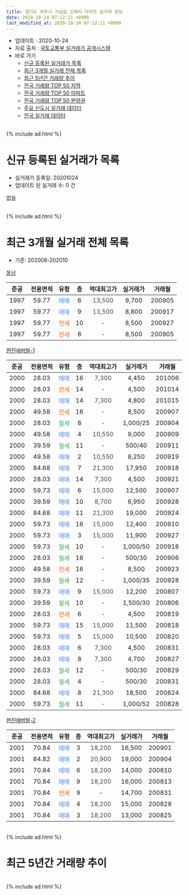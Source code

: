 ```yaml
---
title: 경기도 여주시 가남읍 신해리 아파트 실거래 정보
date: 2020-10-24 07:12:11 +0900
last_modified_at: 2020-10-24 07:12:11 +0900
---
```


* 업데이트 : 2020-10-24
* 자료 출처 : [국토교통부 실거래가 공개시스템](http://rt.molit.go.kr)
* 바로 가기
    * [신규 등록된 실거래가 목록](#신규-등록된-실거래가-목록)
    * [최근 3개월 실거래 전체 목록](#최근-3개월-실거래-전체-목록)
    * [최근 5년간 거래량 추이](#최근-5년간-거래량-추이)
    * [전국 거래량 TOP 50 지역](https://inasie.github.io/apt-trade-info/최근-3개월-전국에서-가장-거래가-많이-발생한-지역)
    * [전국 거래량 TOP 50 아파트](https://inasie.github.io/apt-trade-info/최근-3개월-전국에서-가장-거래가-많이-발생한-아파트)
    * [전국 거래량 TOP 50 분양권](https://inasie.github.io/apt-trade-info/최근-3개월-전국에서-가장-거래가-많이-발생한-분양권)
    * [주요 신도시 실거래 데이터](https://inasie.github.io/apt-trade-info/주요-신도시)
    * [전국 실거래 데이터](https://inasie.github.io/apt-trade-info/전국)
<br>
{% include ad.html %}
<br>

# 신규 등록된 실거래가 목록
* 실거래가 등록일: 20201024
* 업데이트 된 실거래 수: 0 건

없음

<br>
{% include ad.html %}
<br>

# 최근 3개월 실거래 전체 목록
* 기준: 202008-202010


[동남](https://search.naver.com/search.naver?query=%EA%B2%BD%EA%B8%B0%EB%8F%84+%EC%97%AC%EC%A3%BC%EC%8B%9C+%EA%B0%80%EB%82%A8%EC%9D%8D+%EC%8B%A0%ED%95%B4%EB%A6%AC+%EB%8F%99%EB%82%A8)

|준공|전용면적|유형|층|역대최고가|실거래가|거래월|
|:---:|:---:|:---:|:---:|:---:|:---:|:---:|
|1997|59.77|<span style="color:#4285f3">매매</span>|6|<span style="color:#444444">13,500</span>|9,700|200905|
|1997|59.77|<span style="color:#4285f3">매매</span>|9|<span style="color:#444444">13,500</span>|8,800|200917|
|1997|59.77|<span style="color:#ff5a00">전세</span>|10|<span style="color:#444444">-</span>|8,500|200927|
|1997|59.77|<span style="color:#ff5a00">전세</span>|8|<span style="color:#444444">-</span>|8,500|200905|

[현진에버빌-1](https://search.naver.com/search.naver?query=%EA%B2%BD%EA%B8%B0%EB%8F%84+%EC%97%AC%EC%A3%BC%EC%8B%9C+%EA%B0%80%EB%82%A8%EC%9D%8D+%EC%8B%A0%ED%95%B4%EB%A6%AC+%ED%98%84%EC%A7%84%EC%97%90%EB%B2%84%EB%B9%8C-1)

|준공|전용면적|유형|층|역대최고가|실거래가|거래월|
|:---:|:---:|:---:|:---:|:---:|:---:|:---:|
|2000|28.03|<span style="color:#4285f3">매매</span>|16|<span style="color:#444444">7,300</span>|4,450|201006|
|2000|28.03|<span style="color:#ff5a00">전세</span>|14|<span style="color:#444444">-</span>|4,500|201014|
|2000|28.03|<span style="color:#4285f3">매매</span>|14|<span style="color:#444444">7,300</span>|4,800|201015|
|2000|49.58|<span style="color:#ff5a00">전세</span>|16|<span style="color:#444444">-</span>|8,500|200907|
|2000|28.03|<span style="color:#34a853">월세</span>|8|<span style="color:#444444">-</span>|1,000/25|200904|
|2000|49.58|<span style="color:#4285f3">매매</span>|4|<span style="color:#444444">10,550</span>|9,000|200909|
|2000|39.59|<span style="color:#34a853">월세</span>|11|<span style="color:#444444">-</span>|500/40|200911|
|2000|49.58|<span style="color:#4285f3">매매</span>|2|<span style="color:#444444">10,550</span>|8,250|200919|
|2000|84.68|<span style="color:#4285f3">매매</span>|7|<span style="color:#444444">21,300</span>|17,950|200918|
|2000|28.03|<span style="color:#4285f3">매매</span>|14|<span style="color:#444444">7,300</span>|4,500|200921|
|2000|59.73|<span style="color:#4285f3">매매</span>|6|<span style="color:#444444">15,000</span>|12,500|200907|
|2000|39.59|<span style="color:#4285f3">매매</span>|10|<span style="color:#444444">8,700</span>|6,950|200928|
|2000|84.68|<span style="color:#4285f3">매매</span>|11|<span style="color:#444444">21,300</span>|19,000|200924|
|2000|59.73|<span style="color:#4285f3">매매</span>|16|<span style="color:#444444">15,000</span>|12,400|200910|
|2000|59.73|<span style="color:#4285f3">매매</span>|3|<span style="color:#444444">15,000</span>|11,900|200927|
|2000|59.73|<span style="color:#34a853">월세</span>|10|<span style="color:#444444">-</span>|1,000/50|200918|
|2000|28.03|<span style="color:#34a853">월세</span>|16|<span style="color:#444444">-</span>|500/30|200906|
|2000|49.58|<span style="color:#ff5a00">전세</span>|16|<span style="color:#444444">-</span>|8,500|200923|
|2000|39.59|<span style="color:#34a853">월세</span>|12|<span style="color:#444444">-</span>|1,000/35|200928|
|2000|59.73|<span style="color:#4285f3">매매</span>|9|<span style="color:#444444">15,000</span>|12,200|200807|
|2000|39.59|<span style="color:#34a853">월세</span>|10|<span style="color:#444444">-</span>|1,500/30|200806|
|2000|28.03|<span style="color:#ff5a00">전세</span>|6|<span style="color:#444444">-</span>|4,500|200819|
|2000|59.73|<span style="color:#4285f3">매매</span>|15|<span style="color:#444444">15,000</span>|11,500|200818|
|2000|59.73|<span style="color:#4285f3">매매</span>|5|<span style="color:#444444">15,000</span>|10,500|200820|
|2000|28.03|<span style="color:#4285f3">매매</span>|6|<span style="color:#444444">7,300</span>|4,500|200831|
|2000|28.03|<span style="color:#4285f3">매매</span>|8|<span style="color:#444444">7,300</span>|4,700|200827|
|2000|28.03|<span style="color:#34a853">월세</span>|12|<span style="color:#444444">-</span>|500/30|200829|
|2000|28.03|<span style="color:#34a853">월세</span>|4|<span style="color:#444444">-</span>|500/30|200831|
|2000|84.68|<span style="color:#4285f3">매매</span>|8|<span style="color:#444444">21,300</span>|18,500|200824|
|2000|59.73|<span style="color:#34a853">월세</span>|11|<span style="color:#444444">-</span>|1,000/52|200828|

[현진에버빌-2](https://search.naver.com/search.naver?query=%EA%B2%BD%EA%B8%B0%EB%8F%84+%EC%97%AC%EC%A3%BC%EC%8B%9C+%EA%B0%80%EB%82%A8%EC%9D%8D+%EC%8B%A0%ED%95%B4%EB%A6%AC+%ED%98%84%EC%A7%84%EC%97%90%EB%B2%84%EB%B9%8C-2)

|준공|전용면적|유형|층|역대최고가|실거래가|거래월|
|:---:|:---:|:---:|:---:|:---:|:---:|:---:|
|2001|70.84|<span style="color:#4285f3">매매</span>|3|<span style="color:#444444">18,200</span>|16,500|200901|
|2001|84.82|<span style="color:#4285f3">매매</span>|2|<span style="color:#444444">20,900</span>|19,000|200904|
|2001|70.84|<span style="color:#4285f3">매매</span>|6|<span style="color:#444444">18,200</span>|14,000|200810|
|2001|70.84|<span style="color:#4285f3">매매</span>|9|<span style="color:#444444">18,200</span>|16,000|200813|
|2001|70.84|<span style="color:#ff5a00">전세</span>|9|<span style="color:#444444">-</span>|14,700|200831|
|2001|70.84|<span style="color:#4285f3">매매</span>|4|<span style="color:#444444">18,200</span>|15,000|200828|
|2001|70.84|<span style="color:#4285f3">매매</span>|3|<span style="color:#444444">18,200</span>|13,000|200825|


<br>
{% include ad.html %}
<br>

# 최근 5년간 거래량 추이


<div style="width:100%;">
    <canvas id="deal_progress" height="200"></canvas>
</div>

<script>
new Chart(document.getElementById("deal_progress"), {
    type: 'line',
    data: {
        labels: ['201510','201511','201512','201601','201602','201603','201604','201605','201606','201607','201608','201609','201610','201611','201612','201701','201702','201703','201704','201705','201706','201707','201708','201709','201710','201711','201712','201801','201802','201803','201804','201805','201806','201807','201808','201809','201810','201811','201812','201901','201902','201903','201904','201905','201906','201907','201908','201909','201910','201911','201912','202001','202002','202003','202004','202005','202006','202007','202008','202009','202010'],
        datasets: [{
            label: '매매',
            pointRadius: 1,
            data: [15, 5, 17, 18, 12, 18, 12, 5, 10, 15, 16, 9, 15, 12, 12, 7, 6, 5, 12, 18, 11, 11, 7, 12, 15, 10, 1, 6, 9, 6, 2, 3, 4, 6, 5, 4, 6, 5, 6, 6, 2, 6, 11, 3, 6, 6, 6, 5, 4, 4, 3, 5, 5, 10, 6, 9, 12, 6, 10, 13, 2],
            borderColor: "rgba(255, 201, 14, 1)",
            backgroundColor: "rgba(255, 201, 14, 0.5)",
            fill: false,
            lineTension: 0
        },{
            label: '전월세',
            pointRadius: 1,
            data: [12, 18, 7, 8, 4, 4, 2, 2, 3, 6, 8, 7, 7, 6, 1, 4, 2, 5, 7, 2, 2, 11, 9, 12, 6, 12, 7, 19, 5, 19, 11, 7, 12, 11, 10, 12, 7, 5, 10, 16, 14, 13, 14, 14, 11, 18, 15, 7, 9, 11, 12, 6, 12, 11, 14, 12, 10, 6, 6, 9, 1],
            borderColor: "rgba(0, 141, 185, 1)",
            backgroundColor: "rgba(0, 141, 185, 0.5)",
            fill: false,
            lineTension: 0
        }
        ]
    },
    options: {
        responsive: true,
        title: {
            display: false
        },
        tooltips: {
            mode: 'index',
            intersect: false
        },
        hover: {
            mode: 'nearest',
            intersect: true
        },
        scales: {
            xAxes: [{
                display: true,
                scaleLabel: {
                    display: true,
                    labelString: '년/월'
                }
            }],
            yAxes: [{
                display: true,
                ticks: {
                    suggestedMin: 0,
                },
                scaleLabel: {
                    display: true,
                    labelString: '실거래 수'
                }
            }]
        }
    }
});

</script>


<br>
{% include ad.html %}
<br>


